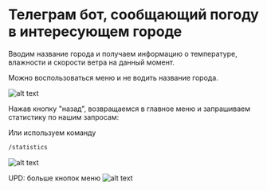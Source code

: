 # Телеграм бот, сообщающий погоду в интересующем городе

Вводим название города и получаем информацию о температуре, влажности и скорости ветра на данный момент.

Можно воспользоваться меню и не водить название города.

![alt text](https://sun9-80.userapi.com/impg/8DVVG-IGg2oKha6pDdyM3xZ8iCGwbvRM22AdkQ/ue26sJSxjQM.jpg?size=626x998&quality=95&sign=b94b3faa598332028b3a19d810f6d1ed&type=album)

Нажав кнопку "назад", возвращаемся в главное меню и запрашиваем статистику по нашим запросам:

Или используем команду
```sh
/statistics
```
![alt text](https://sun9-43.userapi.com/impg/dA58ICefCzHAE4lGWuxpuPwIgTktsUinZNUNHg/dIleEvB04QI.jpg?size=634x1002&quality=95&sign=acf8f80e2761b3162d8db92be8eeb8ab&type=album)

UPD: больше кнопок меню
![alt text](https://sun9-80.userapi.com/impg/jgtQ0HtmxV5STsYKv84oGV-lvpOSEpeKCGBkwg/McT42ogLsbo.jpg?size=1476x303&quality=95&sign=59ce5f656fcdfd75ad4523c6d6e753ca&type=album)
